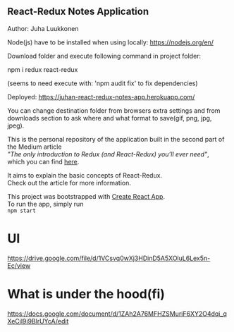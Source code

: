 ## React-Redux Notes Application

Author: Juha Luukkonen

Node(js) have to be installed when using locally: https://nodejs.org/en/

Download folder and execute following command in project folder:

npm i redux react-redux

(seems to need execute with: 'npm audit fix' to fix dependencies)

Deployed: https://juhan-react-redux-notes-app.herokuapp.com/

You can change destination folder from browsers extra settings and from 
downloads section to ask where and what format to save(gif, png, jpg, jpeg).

This is the personal repository of the application built in the second part of the Medium article  
*"The only introduction to Redux (and React-Redux) you’ll ever need"*,  
which you can find [here](https://medium.com/@h.stevanoski/the-only-introduction-to-redux-and-react-redux-youll-ever-need-8ce5da9e53c6).

It aims to explain the basic concepts of React-Redux.  
Check out the article for more information.

This project was bootstrapped with [Create React App](https://github.com/facebook/create-react-app).  
To run the app, simply run  
`npm start`

# UI

https://drive.google.com/file/d/1VCsvq0wXj3HDinD5A5XOluL6Lex5n-Ec/view

# What is under the hood(fi)

https://docs.google.com/document/d/1ZAh2A76MFHZSMuriF6XY2O4dqi_qXeCjl9i9BlrUYcA/edit

